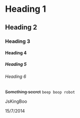 # Heading 1 #
## Heading 2 ##
### Heading 3 ###
#### Heading 4 ####
##### Heading 5 #####
###### Heading 6 ######

~~Something secret~~
`beep boop robot`

JsKingBoo

15/7/2014